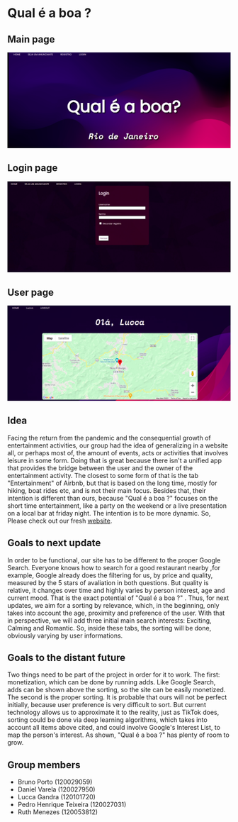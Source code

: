 # Qual é a boa ?
## Main page

![alt text](https://github.com/bruunoporto/Site-Startup/blob/main/app/photos/main_page.png)

## Login page
![alt text](https://github.com/bruunoporto/Site-Startup/blob/main/app/photos/login_page.png)

## User page
![alt text](https://github.com/bruunoporto/Site-Startup/blob/main/app/photos/user_page.png)

## Idea
Facing the return from the pandemic and the consequential growth of entertainment activities, our group had the idea of generalizing in a website all, or perhaps most of, the amount of events, acts or activities that involves leisure in some form. Doing that is great because there isn't a unified app that provides the bridge between the user and the owner of the entertainment activity. The closest to some form of that is the tab "Entertainment" of Airbnb, but that is based on the long time, mostly for hiking, boat rides etc, and is not their main focus. Besides that, their intention is different than ours, because "Qual é a boa ?" focuses on the short time entertainment, like a party on the weekend or a live presentation on a local bar at friday night. The intention is to be more dynamic. So, Please check out our fresh [website](http://127.0.0.1:5000/).

## Goals to next update
In order to be functional, our site has to be different to the proper Google Search. Everyone knows how to search for a good restaurant nearby ,for example, Google already does the filtering for us, by price and quality, measured by the 5 stars of avaliation in both questions. But quality is relative, it changes over time and highly varies by person interest, age and current mood. That is the exact potential of "Qual é a boa ?" . Thus, for next updates, we aim for a sorting by relevance, which, in the beginning, only takes into account the age, proximity and preference of the user. With that in perspective, we will add three initial main search interests: Exciting, Calming and Romantic. So, inside these tabs, the sorting will be done, obviously varying by user informations. 

## Goals to the distant future
Two things need to be part of the project in order for it to work. The first: monetization, which can be done by running adds. Like Google Search, adds can be shown above the sorting, so the site can be easily monetized. The second is the proper sorting. It is probable that ours will not be perfect initially, because user preference is very difficult to sort. But current technology allows us to approximate it to the reality, just as TikTok does, sorting could be done via deep learning algorithms, which takes into account all items above cited, and could involve Google's Interest List, to map the person's interest. As shown, "Qual é a boa ?" has plenty of room to grow.
## Group members

* Bruno Porto (120029059)
* Daniel Varela (120027950)
* Lucca Gandra (120101720)
* Pedro Henrique Teixeira (120027031)
* Ruth Menezes (120053812)

